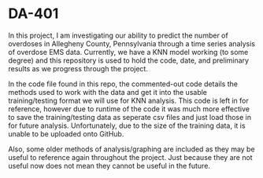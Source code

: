 # DA-401

In this project, I am investigating our ability to predict the number of overdoses in Allegheny County, Pennsylvania through a time series analysis of overdose EMS data. Currently, we have a KNN model working (to some degree) and this repository is used to hold the code, date, and preliminary results as we progress through the project.

In the code file found in this repo, the commented-out code details the methods used to work with the data and get it into the usable training/testing format we will use for KNN analysis. This code is left in for reference, however due to runtime of the code it was much more effective to save the training/testing data as seperate csv files and just load those in for future analysis. Unfortunately, due to the size of the training data, it is unable to be uploaded onto GitHub.

Also, some older methods of analysis/graphing are included as they may be useful to reference again throughout the project. Just because they are not useful now does not mean they cannot be useful in the future.
